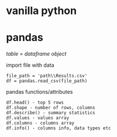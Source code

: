 # vanilla python #

# pandas #

<i>table = dataframe object</i>

import file with data

    file_path = 'path\\Results.csv'
    df = pandas.read_csv(file_path)

pandas functions/attributes

    df.head() - top 5 rows
    df.shape - number of rows, columns
    df.describe() - summary statistics
    df.values - values array
    df.columns - columns array
    df.info() - columns info, data types etc